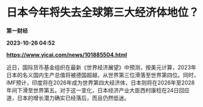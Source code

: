 # 日本今年将失去全球第三大经济体地位？
**第一财经**

**2023-10-26 04:52**

**https://www.yicai.com/news/101885504.html**

近日，国际货币基金组织在最新《世界经济展望》中预测，按美元计算，2023年日本的名义国内生产总值将被德国超越，从世界第三位滑落至世界第四位。同时，IMF预计，印度将在2026年成为世界第四大经济体，日本则将在2026年至2028年间下滑至世界第五。对于这一变化，日本经济产业大臣西村康稔在24日回应道，日本的增长潜力确实已经落后，而且仍然低迷。